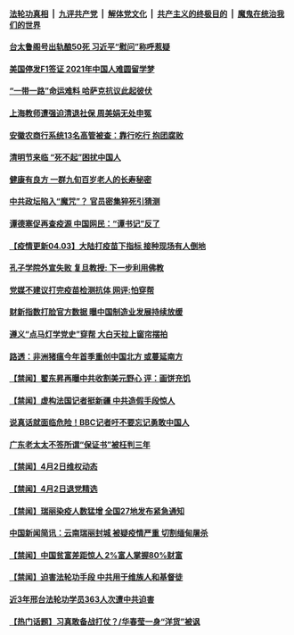 

####  [法轮功真相](../../../../basic/blob/master/README.md?t=04031731) &nbsp;|&nbsp; [九评共产党](../../../../9ping.md/blob/master/README.md?t=04031731) &nbsp;|&nbsp; [解体党文化](../../../../jtdwh.md/blob/master/README.md?t=04031731)  &nbsp;|&nbsp; [共产主义的终极目的](../../../../gczydzjmd.md/blob/master/README.md?t=04031731) &nbsp;|&nbsp; [魔鬼在统治我们的世界](../../../../mgztzwmdsj.md/blob/master/README.md?t=04031731) 

#### [台太鲁阁号出轨酿50死 习近平“慰问”称呼惹疑](../pages/prog204/a103087963.md?t=04031731) 

#### [美国停发F1签证 2021年中国人难圆留学梦](../pages/prog204/a103087933.md?t=04031731) 

#### [“一带一路”命运难料 哈萨克抗议此起彼伏](../pages/prog204/a103087927.md?t=04031731) 

#### [上海教师遭强迫清退社保 周美娟无处申冤](../pages/prog204/a103087843.md?t=04031731) 

#### [安徽农商行系统13名高管被查：靠行吃行 抱团腐败](../pages/prog204/a103087844.md?t=04031731) 

#### [清明节来临 “死不起”困扰中国人](../pages/prog204/a103087800.md?t=04031731) 

#### [健康有良方 一群九旬百岁老人的长寿秘密](../pages/prog204/a103087804.md?t=04031731) 

#### [中共政坛陷入“魔咒”？ 官员密集猝死引猜测](../pages/prog204/a103087750.md?t=04031731) 

#### [谭德塞促再查疫源 中国网民：“谭书记”反了](../pages/prog204/a103087740.md?t=04031731) 

#### [【疫情更新04.03】大陆打疫苗下指标 接种现场有人倒地](../pages/prog204/a103078521.md?t=04031731) 


#### [孔子学院外宣失败 复旦教授: 下一步利用佛教](../pages/prog204/a103087516.md?t=04031731) 


#### [党媒不建议打完疫苗检测抗体 网评:怕穿帮](../pages/prog204/a103087472.md?t=04031731) 

#### [财新指数打脸官方数据 曝中国制造业发展持续放缓](../pages/prog204/a103087465.md?t=04031731) 

#### [遵义“点马灯学党史”穿帮 大白天拉上窗帘摆拍](../pages/prog204/a103087446.md?t=04031731) 

#### [路透：非洲猪瘟今年首季重创中国北方 或蔓延南方](../pages/prog204/a103087311.md?t=04031731) 


#### [【禁闻】翟东昇再曝中共收割美元野心 评：画饼充饥](../pages/prog204/a103087367.md?t=04031731) 

#### [【禁闻】虚构法国记者挺新疆 中共造假手段惊人](../pages/prog204/a103087329.md?t=04031731) 

#### [说真话就面临危险！BBC记者吁不要忘记勇敢中国人](../pages/prog204/a103087338.md?t=04031731) 

#### [广东老太太不签所谓“保证书”被枉判三年](../pages/prog204/a103086971.md?t=04031731) 

#### [【禁闻】4月2日维权动态](../pages/prog204/a103087314.md?t=04031731) 

#### [【禁闻】4月2日退党精选](../pages/prog204/a103087312.md?t=04031731) 

#### [【禁闻】瑞丽染疫人数猛增 全国27地发布紧急通知](../pages/prog204/a103087309.md?t=04031731) 

#### [中国新闻简讯：云南瑞丽封城 被疑疫情严重 切割缅甸屠杀](../pages/prog204/a103086722.md?t=04031731) 

#### [【禁闻】中国贫富差距惊人 2%富人掌握80%财富](../pages/prog204/a103087232.md?t=04031731) 

#### [【禁闻】迫害法轮功手段 中共用于维族人和基督徒](../pages/prog204/a103087223.md?t=04031731) 

#### [近3年邢台法轮功学员363人次遭中共迫害](../pages/prog204/a103087021.md?t=04031731) 

#### [【热门话题】习真敢备战打仗？/华春莹一身“洋货”被讽](../pages/prog204/a103087160.md?t=04031731) 

